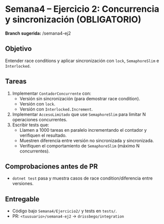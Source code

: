 # Semana4 – Ejercicio 2: Concurrencia y sincronización (OBLIGATORIO)

**Branch sugerida:** <githubuser>/semana4-ej2

## Objetivo

Entender race conditions y aplicar sincronización con `lock`, `SemaphoreSlim` e `Interlocked`.

## Tareas

1. Implementar `ContadorConcurrente` con:
   - Versión sin sincronización (para demostrar race condition).
   - Versión con `lock`.
   - Versión con `Interlocked.Increment`.
2. Implementar `AccesoLimitado` que use `SemaphoreSlim` para limitar N operaciones concurrentes.
3. Escribir tests que:
   - Llamen a 1000 tareas en paralelo incrementando el contador y verifiquen el resultado.
   - Muestren diferencia entre versión no sincronizada y sincronizada.
   - Verifiquen el comportamiento de `SemaphoreSlim` (máximo N concurrentes).

## Comprobaciones antes de PR

- `dotnet test` pasa y muestra casos de race condition/diferencia entre versiones.

## Entregable

- Código bajo `Semana4/Ejercicio2/` y tests en `tests/`.
- PR: `<tuusuario>/semana4-ej2` -> `drissbego/integration`
